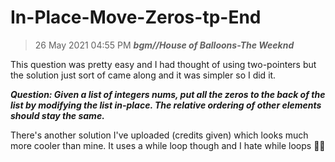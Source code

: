# In-Place-Move-Zeros-tp-End

>26 May 2021 04:55 PM ***bgm//House of Balloons-The Weeknd***

This question was pretty easy and I had thought of using two-pointers but the solution just sort of came along and it was simpler so I did it.

***Question: Given a list of integers nums, put all the zeros to the back of the list by modifying the list in-place. The relative ordering of other elements should stay the same.***

There's another solution I've uploaded (credits given) which looks much more cooler than mine. It uses a while loop though and I hate while loops 💆‍♀️

